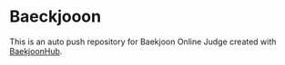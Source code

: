 # Baeckjooon
This is an auto push repository for Baekjoon Online Judge created with [BaekjoonHub](https://github.com/BaekjoonHub/BaekjoonHub).
